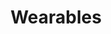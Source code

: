 ---
title: Wearables
layout: category
permalink: /categories/wearables/
taxonomy: Wearables
category_bar: true
category_bar_sticky: true
---